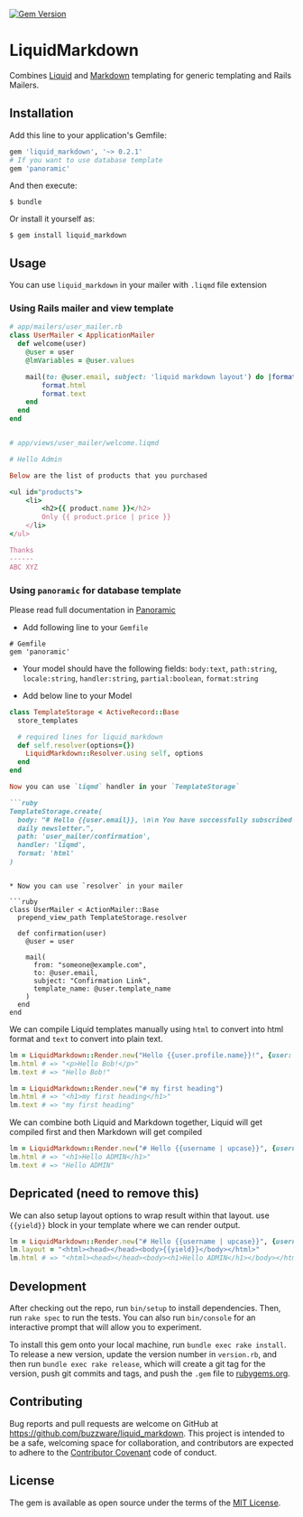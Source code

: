 [![Gem Version](https://badge.fury.io/rb/liquid_markdown.svg)](https://badge.fury.io/rb/liquid_markdown)

# LiquidMarkdown

Combines [Liquid](https://github.com/Shopify/liquid) and [Markdown](https://daringfireball.net/projects/markdown/) templating
for generic templating and Rails Mailers.

## Installation

Add this line to your application's Gemfile:

```ruby
gem 'liquid_markdown', '~> 0.2.1'
# If you want to use database template
gem 'panoramic'
```

And then execute:

    $ bundle

Or install it yourself as:

    $ gem install liquid_markdown

## Usage

You can use `liquid_markdown` in your mailer with `.liqmd` file extension

### Using Rails mailer and view template

```ruby
# app/mailers/user_mailer.rb
class UserMailer < ApplicationMailer
  def welcome(user)
    @user = user
    @lmVariables = @user.values

    mail(to: @user.email, subject: 'liquid markdown layout') do |format|
        format.html
        format.text
    end
  end
end


# app/views/user_mailer/welcome.liqmd

# Hello Admin

Below are the list of products that you purchased

<ul id="products">
    <li>
        <h2>{{ product.name }}</h2>
        Only {{ product.price | price }}
    </li>
</ul>

Thanks
------
ABC XYZ
```

### Using `panoramic` for database template

Please read full documentation in [Panoramic](https://github.com/andreapavoni/panoramic/blob/master/README.md)

* Add following line to your `Gemfile`

```
# Gemfile
gem 'panoramic'
```

* Your model should have the following fields: `body:text`, `path:string`,
`locale:string`, `handler:string`, `partial:boolean`, `format:string`

* Add below line to your Model

```ruby
class TemplateStorage < ActiveRecord::Base
  store_templates

  # required lines for liquid_markdown
  def self.resolver(options={})
    LiquidMarkdown::Resolver.using self, options
  end
end

Now you can use `liqmd` handler in your `TemplateStorage`

```ruby
TemplateStorage.create(
  body: "# Hello {{user.email}}, \n\n You have successfully subscribed to our
  daily newsletter.",
  path: 'user_mailer/confirmation',
  handler: 'liqmd',
  format: 'html'
)
```

```

* Now you can use `resolver` in your mailer

```ruby
class UserMailer < ActionMailer::Base
  prepend_view_path TemplateStorage.resolver

  def confirmation(user)
    @user = user

    mail(
      from: "someone@example.com",
      to: @user.email,
      subject: "Confirmation Link",
      template_name: @user.template_name
    )
  end
end
```

We can compile Liquid templates manually using `html` to convert into html format and `text` to convert into plain text.

```ruby
lm = LiquidMarkdown::Render.new("Hello {{user.profile.name}}!", {user: {profile: {name: 'Bob'}}})
lm.html # => "<p>Hello Bob!</p>"
lm.text # => "Hello Bob!"
```

```ruby
lm = LiquidMarkdown::Render.new("# my first heading") 
lm.html # => "<h1>my first heading</h1>"
lm.text # => "my first heading"
```

We can combine both Liquid and Markdown together, Liquid will get compiled first and then Markdown will get compiled

```ruby
lm = LiquidMarkdown::Render.new("# Hello {{username | upcase}}", {username: 'Admin'})
lm.html # => "<h1>Hello ADMIN</h1>"
lm.text # => "Hello ADMIN"
```

## Depricated (need to remove this)
We can also setup layout options to wrap result within that layout. use `{{yield}}` block in your template where we can render output.

```ruby
lm = LiquidMarkdown::Render.new("# Hello {{username | upcase}}", {username: 'Admin'})
lm.layout = "<html><head></head><body>{{yield}}</body></html>"
lm.html # => "<html><head></head><body><h1>Hello ADMIN</h1></body></html>"
```

## Development

After checking out the repo, run `bin/setup` to install dependencies. Then, run `rake spec` to run the tests. You can also run `bin/console` for an interactive prompt that will allow you to experiment.

To install this gem onto your local machine, run `bundle exec rake install`. To release a new version, update the version number in `version.rb`, and then run `bundle exec rake release`, which will create a git tag for the version, push git commits and tags, and push the `.gem` file to [rubygems.org](https://rubygems.org).

## Contributing

Bug reports and pull requests are welcome on GitHub at https://github.com/buzzware/liquid_markdown. This project is intended to be a safe, welcoming space for collaboration, and contributors are expected to adhere to the [Contributor Covenant](http://contributor-covenant.org) code of conduct.


## License

The gem is available as open source under the terms of the [MIT License](http://opensource.org/licenses/MIT).

